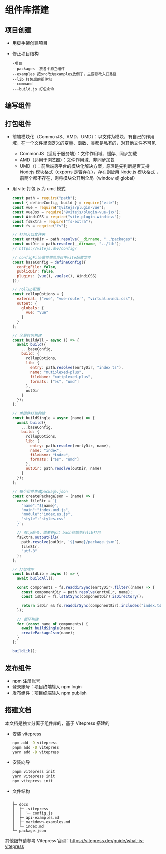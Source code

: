 # 组件库搭建

## 项目创建

- 用脚手架创建项目

- 修正项目结构

  ```
  -项目
  --packages  放各个独立组件
  --examples 把src改为examples放例子，主要修改入口路径
  --lib 打包后的组件包
  --command
  ---build.js 打包命令
  ```

## 编写组件

## 打包组件

- 前端模块化（CommonJS、AMD、UMD）：以文件为模块，有自己的作用域，在一个文件里面定义的变量、函数、类都是私有的，对其他文件不可见

  - CommonJS（适用于服务端）：文件作用域、缓存、同步加载
  - AMD（适用于浏览器）：文件作用域、非同步加载
  - UMD（）：前后端跨平台的模块化解决方案，原理是先判断是否支持 Nodejs 模块格式（exports 是否存在），存在则使用 Node.js 模块格式；前两个都不存在，则将模块公开到全局（window 或 global）

- 用 vite 打包 js 为 umd 模式

  ```js
  const path = require("path");
  const { defineConfig, build } = require("vite");
  const vue = require("@vitejs/plugin-vue");
  const vueJsx = require("@vitejs/plugin-vue-jsx");
  const WindiCSS = require("vite-plugin-windicss");
  const fsExtra = require("fs-extra");
  const fs = require("fs");

  // 打包入口文件夹
  const enrtyDir = path.resolve(__dirname, "../packages");
  const outDir = path.resolve(__dirname, "../lib");
  // https://vitejs.dev/config/

  // configFile属性排除项目中vite配置文件
  const baseConfig = defineConfig({
    configFile: false,
    publicDir: false,
    plugins: [vue(), vueJsx(), WindiCSS]
  });

  // rollup配置
  const rollupOptions = {
    external: ["vue", "vue-router", "virtual:windi.css"],
    output: {
      globals: {
        vue: "Vue"
      }
    }
  };

  // 全量打包构建
  const buildAll = async () => {
    await build({
      ...baseConfig,
      build: {
        rollupOptions,
        lib: {
          entry: path.resolve(enrtyDir, "index.ts"),
          name: "mutiplexed-plus",
          fileName: "mutiplexed-plus",
          formats: ["es", "umd"]
        },
        outDir
      }
    });
  };

  // 单组件打包构建
  const buildSingle = async (name) => {
    await build({
      ...baseConfig,
      build: {
        rollupOptions,
        lib: {
          entry: path.resolve(enrtyDir, name),
          name: "index",
          fileName: "index",
          formats: ["es", "umd"]
        },
        outDir: path.resolve(outDir, name)
      }
    });
  };

  // 每个组件生成package.json
  const createPackageJson = (name) => {
    const fileStr = `{
      "name":"${name}",
      "main":"index.umd.js",
      "module":"index.es.js",
      "style":"styles.css"
    }`;

    // 有cp命令，需要在git bash终端执行lib打包
    fsExtra.outputFile(
      path.resolve(outDir, `${name}/package.json`),
      fileStr,
      "utf-8"
    );
  };

  // 打包成库
  const buildLib = async () => {
    await buildAll();

    const components = fs.readdirSync(enrtyDir).filter((name) => {
      const componentDir = path.resolve(enrtyDir, name);
      const isDir = fs.lstatSync(componentDir).isDirectory();

      return isDir && fs.readdirSync(componentDir).includes("index.ts");
    });

    // 循环构建
    for (const name of components) {
      await buildSingle(name);
      createPackageJson(name);
    }
  };

  buildLib();
  ```

## 发布组件

- npm 注册账号
- 登录账号：项目终端输入 npm login
- 发布组件：项目终端输入 npm publish

## 搭建文档

本文档是独立分离于组件库的，基于 Vitepress 搭建的

- 安装 vitepress

  ```bash
  npm add -D vitepress
  pnpm add -D vitepress
  yarn add -D vitepress
  ```

- 安装向导

  ```bash
  pnpm vitepress init
  yarn vitepress init
  npm vitepress init
  ```

- 文件结构

  ```
  .
  ├─ docs
  │  ├─ .vitepress
  │  │  └─ config.js
  │  ├─ api-examples.md
  │  ├─ markdown-examples.md
  │  └─ index.md
  └─ package.json
  ```

其他细节请参考 Vitepress 官网：https://vitepress.dev/guide/what-is-vitepress
